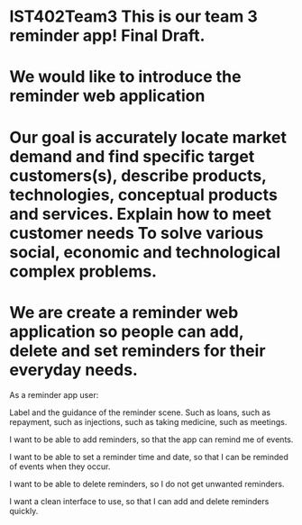 # IST402Team3 This is our team 3 reminder app! Final Draft.
# We would like to introduce the reminder web application 
# Our goal is accurately locate market demand and find specific target customers(s), describe products, technologies, conceptual products and services. Explain how to meet customer needs To solve various social, economic and technological complex problems. 
# We are create a reminder web application so people can add, delete and set reminders for their everyday needs. 
As a reminder app user: 

  Label and the guidance of the reminder scene. Such as loans, such as repayment, such as injections, such as taking medicine, such as meetings. 
  
  I want to be able to add reminders, so that the app can remind me of events. 
  
  I want to be able to set a reminder time and date, so that I can be reminded of events when they occur. 
  
  I want to be able to delete reminders, so I do not get unwanted reminders. 
  
  I want a clean interface to use, so that I can add and delete reminders quickly. 
